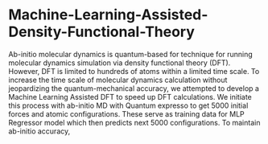 # Machine-Learning-Assisted-Density-Functional-Theory
Ab-initio molecular dynamics is quantum-based for technique for running molecular dynamics simulation via density functional theory (DFT). However, DFT is limited to hundreds of atoms within a limited time scale. To increase the time scale of molecular dynamics calculation without jeopardizing the quantum-mechanical accuracy, we attempted to develop a Machine Learning Assisted DFT to speed up DFT calculations. We initiate this process with ab-initio MD with Quantum expresso to get 5000 initial forces and atomic configurations. These serve as training data for MLP Regressor model which then predicts next 5000 configurations. To maintain ab-initio accuracy, 
